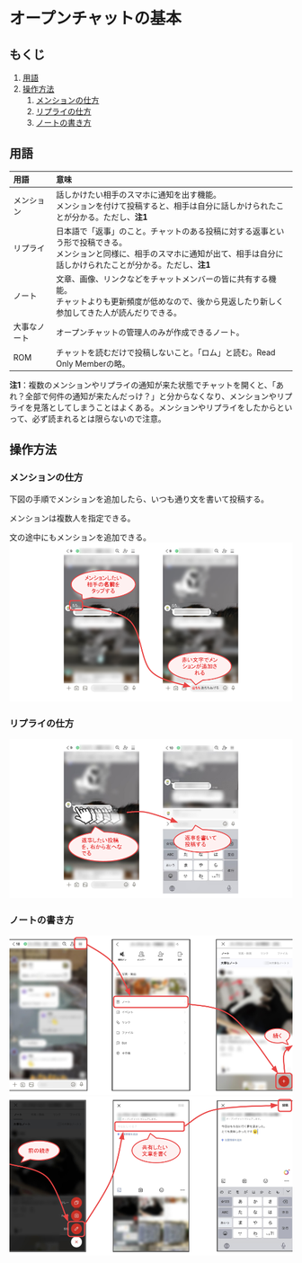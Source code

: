 # オープンチャットの基本

## もくじ
1. [用語](#words)
1. [操作方法](#operations)
    1. [メンションの仕方](#how-to-mention)
    1. [リプライの仕方](#how-to-reply)
    1. [ノートの書き方](#how-to-create-note)

<a id="words"></a>
## 用語

|用語|意味|
|:---|:---|
|メンション|話しかけたい相手のスマホに通知を出す機能。<br>メンションを付けて投稿すると、相手は自分に話しかけられたことが分かる。ただし、**注1**|
|リプライ|日本語で「返事」のこと。チャットのある投稿に対する返事という形で投稿できる。<br>メンションと同様に、相手のスマホに通知が出て、相手は自分に話しかけられたことが分かる。ただし、**注1**|
|ノート|文章、画像、リンクなどをチャットメンバーの皆に共有する機能。<br>チャットよりも更新頻度が低めなので、後から見返したり新しく参加してきた人が読んだりできる。|
|大事なノート|オープンチャットの管理人のみが作成できるノート。|
|ROM|チャットを読むだけで投稿しないこと。「ロム」と読む。Read Only Memberの略。|

**注1**：複数のメンションやリプライの通知が来た状態でチャットを開くと、「あれ？全部で何件の通知が来たんだっけ？」と分からなくなり、メンションやリプライを見落としてしまうことはよくある。メンションやリプライをしたからといって、必ず読まれるとは限らないので注意。

<a id="operations"></a>
## 操作方法

<a id="how-to-mention"></a>
### メンションの仕方

下図の手順でメンションを追加したら、いつも通り文を書いて投稿する。

メンションは複数人を指定できる。

文の途中にもメンションを追加できる。
![メンションの仕方](images/flow4.png)

<a id="how-to-reply"></a>
### リプライの仕方

![リプライの仕方](images/flow3.png)

<a id="how-to-create-note"></a>
### ノートの書き方

![ノートの書き方1of2](images/flow1.png)
![ノートの書き方2of2](images/flow2.png)
